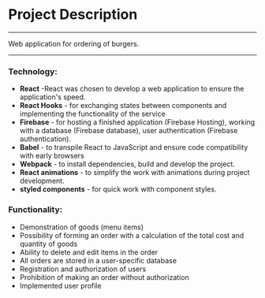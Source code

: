 # Project Description
---
Web application for ordering of burgers.

---
### Technology:

- **React**  -React was chosen to develop a web application to ensure the application's speed.
- **React Hooks** - for exchanging states between components and implementing the functionality of the service
- **Firebase** - for hosting a finished application (Firebase Hosting), working with a database (Firebase database), user authentication (Firebase authentication). 
- **Babel** - to transpile React to JavaScript and ensure code compatibility with early browsers
- **Webpack** - to install dependencies, build and develop the project.
- **React animations** - to simplify the work with animations during project development.
- **styled components** - for quick work with component styles.

### Functionality:

- Demonstration of goods (menu items)
- Possibility of forming an order with a calculation of the total cost and quantity of goods
- Ability to delete and edit items in the order
- All orders are stored in a user-specific database
- Registration and authorization of users
- Prohibition of making an order without authorization
- Implemented user profile

